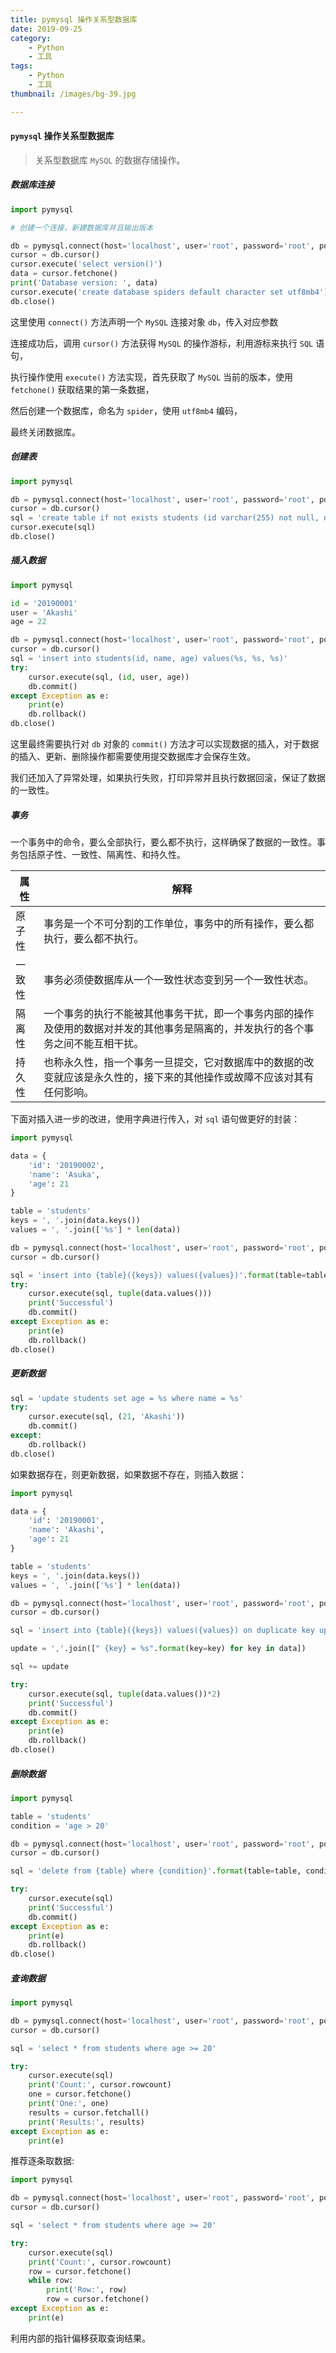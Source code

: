 ```yaml
---
title: pymysql 操作关系型数据库
date: 2019-09-25
category: 
    - Python
    - 工具
tags:
    - Python
    - 工具
thumbnail: /images/bg-39.jpg

---
```


#### `pymysql` 操作关系型数据库

> 关系型数据库 `MySQL` 的数据存储操作。

<!-- more -->

##### 数据库连接

```python
import pymysql

# 创建一个连接，新建数据库并且输出版本

db = pymysql.connect(host='localhost', user='root', password='root', port=3306)
cursor = db.cursor()
cursor.execute('select version()')
data = cursor.fetchone()
print('Database version: ', data)
cursor.execute('create database spiders default character set utf8mb4')
db.close()
```

这里使用 `connect()` 方法声明一个 `MySQL` 连接对象 `db`，传入对应参数

连接成功后，调用 `cursor()` 方法获得 `MySQL` 的操作游标，利用游标来执行 `SQL` 语句，

执行操作使用 `execute()` 方法实现，首先获取了 `MySQL` 当前的版本，使用 `fetchone()` 获取结果的第一条数据，

然后创建一个数据库，命名为 `spider`，使用 `utf8mb4` 编码，

最终关闭数据库。

##### 创建表

```python
import pymysql

db = pymysql.connect(host='localhost', user='root', password='root', port=3306, db='spiders')
cursor = db.cursor()
sql = 'create table if not exists students (id varchar(255) not null, name varchar(255) not null, age int not null, primary key (id))'
cursor.execute(sql)
db.close()
```

##### 插入数据

```python
import pymysql

id = '20190001'
user = 'Akashi'
age = 22

db = pymysql.connect(host='localhost', user='root', password='root', port=3306, db='spiders')
cursor = db.cursor()
sql = 'insert into students(id, name, age) values(%s, %s, %s)'
try:
    cursor.execute(sql, (id, user, age))
    db.commit()
except Exception as e:
    print(e)
    db.rollback()
db.close()
```

这里最终需要执行对 `db` 对象的 `commit()` 方法才可以实现数据的插入，对于数据的插入、更新、删除操作都需要使用提交数据库才会保存生效。

我们还加入了异常处理，如果执行失败，打印异常并且执行数据回滚，保证了数据的一致性。

##### 事务

一个事务中的命令，要么全部执行，要么都不执行，这样确保了数据的一致性。事务包括原子性、一致性、隔离性、和持久性。

属性 | 解释
--- | ---
原子性 | 事务是一个不可分割的工作单位，事务中的所有操作，要么都执行，要么都不执行。
一致性 | 事务必须使数据库从一个一致性状态变到另一个一致性状态。
隔离性 | 一个事务的执行不能被其他事务干扰，即一个事务内部的操作及使用的数据对并发的其他事务是隔离的，并发执行的各个事务之间不能互相干扰。
持久性 | 也称永久性，指一个事务一旦提交，它对数据库中的数据的改变就应该是永久性的，接下来的其他操作或故障不应该对其有任何影响。

下面对插入进一步的改进，使用字典进行传入，对 `sql` 语句做更好的封装：

```python
import pymysql

data = {
    'id': '20190002',
    'name': 'Asuka',
    'age': 21
}

table = 'students'
keys = ', '.join(data.keys())
values = ', '.join(['%s'] * len(data))

db = pymysql.connect(host='localhost', user='root', password='root', port=3306, db='spiders')
cursor = db.cursor()

sql = 'insert into {table}({keys}) values({values})'.format(table=table, keys=keys, values=values)
try:
    cursor.execute(sql, tuple(data.values()))
    print('Successful')
    db.commit()
except Exception as e:
    print(e)
    db.rollback()
db.close()
```

##### 更新数据

```python
sql = 'update students set age = %s where name = %s'
try:
    cursor.execute(sql, (21, 'Akashi'))
    db.commit()
except:
    db.rollback()
db.close()
```

如果数据存在，则更新数据，如果数据不存在，则插入数据：

```python
import pymysql

data = {
    'id': '20190001',
    'name': 'Akashi',
    'age': 21
}

table = 'students'
keys = ', '.join(data.keys())
values = ', '.join(['%s'] * len(data))

db = pymysql.connect(host='localhost', user='root', password='root', port=3306, db='spiders')
cursor = db.cursor()

sql = 'insert into {table}({keys}) values({values}) on duplicate key update'.format(table=table, keys=keys, values=values)

update = ','.join([" {key} = %s".format(key=key) for key in data])

sql += update

try:
    cursor.execute(sql, tuple(data.values())*2)
    print('Successful')
    db.commit()
except Exception as e:
    print(e)
    db.rollback()
db.close()
```

##### 删除数据

```python
import pymysql

table = 'students'
condition = 'age > 20'

db = pymysql.connect(host='localhost', user='root', password='root', port=3306, db='spiders')
cursor = db.cursor()

sql = 'delete from {table} where {condition}'.format(table=table, condition=condition)

try:
    cursor.execute(sql)
    print('Successful')
    db.commit()
except Exception as e:
    print(e)
    db.rollback()
db.close()
```

##### 查询数据

```python
import pymysql

db = pymysql.connect(host='localhost', user='root', password='root', port=3306, db='spiders')
cursor = db.cursor()

sql = 'select * from students where age >= 20'

try:
    cursor.execute(sql)
    print('Count:', cursor.rowcount)
    one = cursor.fetchone()
    print('One:', one)
    results = cursor.fetchall()
    print('Results:', results)
except Exception as e:
    print(e)
```

推荐逐条取数据:

```python
import pymysql

db = pymysql.connect(host='localhost', user='root', password='root', port=3306, db='spiders')
cursor = db.cursor()

sql = 'select * from students where age >= 20'

try:
    cursor.execute(sql)
    print('Count:', cursor.rowcount)
    row = cursor.fetchone()
    while row:
        print('Row:', row)
        row = cursor.fetchone()
except Exception as e:
    print(e)
```

利用内部的指针偏移获取查询结果。

